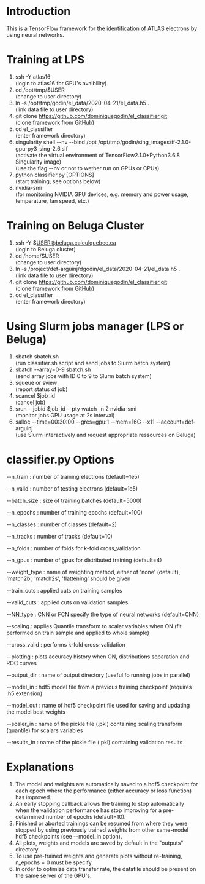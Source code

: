 # Introduction
This is a TensorFlow framework for the identification of ATLAS electrons by using neural networks.


# Training at LPS  
1) ssh -Y atlas16  
(login to atlas16 for GPU's avaibility)	  
2) cd /opt/tmp/$USER  
(change to user directory)  
3) ln -s /opt/tmp/godin/el_data/2020-04-21/el_data.h5 .  
(link data file to user directory)  
4) git clone https://github.com/dominiquegodin/el_classifier.git  
(clone framework from GitHub)  
5) cd el_classifier  
(enter framework directory)
6) singularity shell --nv --bind /opt /opt/tmp/godin/sing_images/tf-2.1.0-gpu-py3_sing-2.6.sif  
(activate the virtual environment of TensorFlow2.1.0+Python3.6.8 Singularity image)  
(use the flag --nv or not to wether run on GPUs or CPUs)
7) python classifier.py [OPTIONS]  
(start training; see options below)
8) nvidia-smi  
(for monitoring NVIDIA GPU devices, e.g. memory and power usage, temperature, fan speed, etc.)


# Training on Beluga Cluster
1) ssh -Y $USER@beluga.calculquebec.ca  
(login to Beluga cluster)	  
2) cd /home/$USER  
(change to user directory)  
3) ln -s /project/def-arguinj/dgodin/el_data/2020-04-21/el_data.h5 .  
(link data file to user directory)  
4) git clone https://github.com/dominiquegodin/el_classifier.git  
(clone framework from GitHub)  
5) cd el_classifier  
(enter framework directory)  


# Using Slurm jobs manager (LPS or Beluga)
1) sbatch sbatch.sh  
(run classifier.sh script and send jobs to Slurm batch system)  
2) sbatch --array=0-9 sbatch.sh  
(send array jobs with ID 0 to 9 to Slurm batch system)  
2) squeue or sview  
(report status of job) 
3) scancel $job_id  
(cancel job) 
4) srun --jobid $job_id --pty watch -n 2 nvidia-smi  
(monitor jobs GPU usage at 2s interval)  
5) salloc --time=00:30:00 --gres=gpu:1 --mem=16G --x11 --account=def-arguinj  
(use Slurm interactively and request appropriate ressources on Beluga)


# classifier.py Options
--n_train     : number of training electrons (default=1e5)

--n_valid     : number of testing electrons (default=1e5)

--batch_size  : size of training batches (default=5000)

--n_epochs    : number of training epochs (default=100)

--n_classes   : number of classes (default=2)

--n_tracks    : number of tracks (default=10)

--n_folds     : number of folds for k-fold cross_validation

--n_gpus      : number of gpus for distributed training (default=4)

--weight_type : name of weighting method, either of 'none' (default),
	       'match2b', 'match2s', 'flattening' should be given 

--train_cuts  : applied cuts on training samples 

--valid_cuts  : applied cuts on validation samples 

--NN_type     : CNN or FCN specify the type of neural networks (default=CNN) 

--scaling     : applies Quantile transform to scalar variables when ON (fit performed on train sample
	        and applied to whole sample)  

--cross_valid : performs k-fold cross-validation 

--plotting    : plots accuracy history when ON, distributions separation and ROC curves 

--output_dir  : name of output directory (useful fo running jobs in parallel) 

--model_in    : hdf5 model file from a previous training checkpoint (requires .h5 extension)  

--model_out   : name of hdf5 checkpoint file used for saving and updating the model best weights 

--scaler_in   : name of the pickle file (.pkl) containing scaling transform (quantile) for scalars variables 

--results_in  : name of the pickle file (.pkl) containing validation results 


# Explanations
1) The model and weights are automatically saved to a hdf5 checkpoint for each epoch where the performance
   (either accuracy or loss function) has improved. 
2) An early stopping callback allows the training to stop automatically when the validation performance
   has stop improving for a pre-determined number of epochs (default=10).  
3) Finished or aborted trainings can be resumed from where they were stopped by using previously trained weights
   from other same-model hdf5 checkpoints (see --model_in option).
4) All plots, weights and models are saved by default in the "outputs" directory.
5) To use pre-trained weights and generate plots without re-training, n_epochs = 0 must be specify.
6) In order to optimize data transfer rate, the datafile should be present on the same server of the GPU's.
